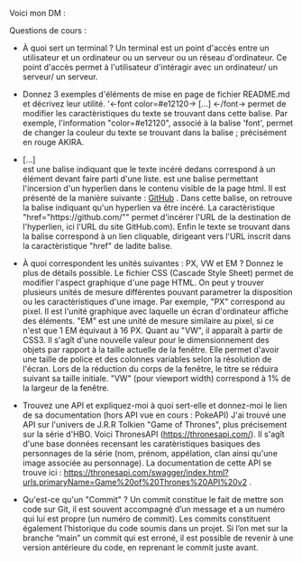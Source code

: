Voici mon DM :

Questions de cours :
- À quoi sert un terminal ?
  Un terminal est un point d'accès entre un utilisateur et un ordinateur ou un serveur ou un réseau d'ordinateur. Ce point d'accès permet à l'utilisateur d'intéragir avec un ordinateur/ un serveur/ un serveur.

- Donnez 3 exemples d'éléments de mise en page de fichier README.md et décrivez leur utilité.
  '<-font color=#e12120-> [...] <-/font-> permet de modifier les caractèristiques du texte se trouvant dans cette balise. Par exemple, l'information "color=#e12120", associé à la balise 'font', permet de changer la couleur du texte se trouvant dans la balise ; précisément en rouge AKIRA.
  <li> [...] </li> est une balise indiquant que le texte incéré dedans correspond à un élément devant faire parti d'une liste.  
  <a> est une balise permettant l'incersion d'un hyperlien dans le contenu visible de la page html. Il est présenté de la manière suivante : <a href="https://github.com/">GitHub</a> . Dans cette balise, on retrouve la balise <a> indiquant qu'un hyperlien va être incéré. La caractèristique "href="https://github.com/"" permet d'incérer l'URL de la destination de l'hyperlien, ici l'URL du site GitHub.com). Enfin le texte se trouvant dans la balise <a> correspond à un lien cliquable, dirigeant vers l'URL inscrit dans la caractèristique "href" de ladite balise. 
    
- À quoi correspondent les unités suivantes : PX, VW et EM ? Donnez le plus de détails possible.
  Le fichier CSS (Cascade Style Sheet) permet de modifier l'aspect graphique d'une page HTML. On peut y trouver plusieurs unités de mesure différentes pouvant parametrer la disposition ou les caractèristiques d'une image. Par exemple, "PX" correspond au pixel. Il est l'unité graphique avec laquelle un écran d'ordinateur affiche des éléments. "EM" est une unité de mesure similaire au pixel, si ce n'est que 1 EM équivaut à 16 PX. Quant au "VW", il apparaît à partir de CSS3. Il s'agît d'une nouvelle valeur pour le dimensionnement des objets par rapport à la taille actuelle de la fenêtre. Elle permet d'avoir une taille de police et des colonnes variables selon la résolution de l'écran. Lors de la réduction du corps de la fenêtre, le titre se réduira suivant sa taille initiale. "VW" (pour viewport width) correspond à 1% de la largeur de la fenêtre.
    
- Trouvez une API et expliquez-moi à quoi sert-elle et donnez-moi le lien de sa documentation (hors API vue en cours : PokeAPI)
  J'ai trouvé une API sur l'univers de J.R.R Tolkien "Game of Thrones", plus précisement sur la série d'HBO. Voici ThronesAPI (https://thronesapi.com/). Il s'agît d'une base données recensant les caratèristiques basiques des personnages de la série (nom, prénom, appélation, clan ainsi qu'une image associée au personnage). La documentation de cette API se trouve ici : https://thronesapi.com/swagger/index.html?urls.primaryName=Game%20of%20Thrones%20API%20v2 .
  
- Qu'est-ce qu'un "Commit" ?
  Un commit constitue le fait de mettre son code sur Git, il est souvent accompagné d’un message et a un numéro qui lui est propre (un numéro de commit). Les commits constituent également l’historique du code soumis dans un projet. Si l’on met sur la branche “main” un commit qui est erroné, il est possible de revenir à une version antérieure du code, en reprenant le commit juste avant.
